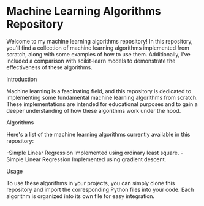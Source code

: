 # Machine Learning Algorithms Repository

Welcome to my machine learning algorithms repository! In this repository, you'll find a collection of machine learning algorithms implemented from scratch, along with some examples of how to use them. Additionally, I've included a comparison with scikit-learn models to demonstrate the effectiveness of these algorithms.

Introduction

Machine learning is a fascinating field, and this repository is dedicated to implementing some fundamental machine learning algorithms from scratch. These implementations are intended for educational purposes and to gain a deeper understanding of how these algorithms work under the hood.

Algorithms

Here's a list of the machine learning algorithms currently available in this repository:

-Simple Linear Regression Implemented using ordinary least square. 
-Simple Linear Regression Implemented using gradient descent. 

Usage

To use these algorithms in your projects, you can simply clone this repository and import the corresponding Python files into your code. Each algorithm is organized into its own file for easy integration.

